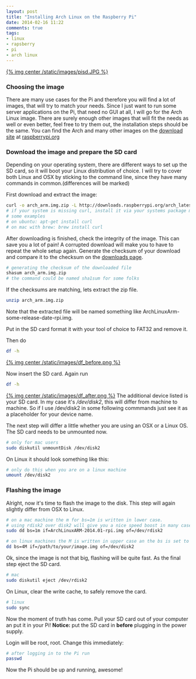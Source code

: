 ```yaml
---
layout: post
title: "Installing Arch Linux on the Raspberry Pi"
date: 2014-02-16 11:22
comments: true
tags:
- linux
- rapsberry
- pi
- arch linux
---
```


[{% img center /static/images/pisd.JPG %}]({{root_url}}/images/pisd.JPG)


### Choosing the image
There are many use cases for the Pi and therefore you will find a lot of images, that will try to match your needs. Since I just want to run some server applications on the Pi, that need no GUI at all, I will go for the Arch Linux image. There are surely enough other images that will fit the needs as well or even better, feel free to try them out, the installation steps should be the same.
You can find the Arch and many other images on the [download site](http://www.raspberrypi.org/downloads) at [raspberrypi.org](http://raspberrypi.org)

### Download the image and prepare the SD card

Depending on your operating system, there are different ways to set up the SD card, so it will boot your Linux distribution of choice.
I will try to cover both Linux and OSX by sticking to the command line, since they have many commands in common.(differences will be marked)

First download and extract the image:

``` bash
curl -o arch_arm.img.zip -L http://downloads.raspberrypi.org/arch_latest
# if your system is missing curl, install it via your systems package manager
# some examples
# on ubuntu: apt-get install curl
# on mac with brew: brew install curl
```

After downloading is finished, check the integrity of the image. This can save you a lot of pain!
A corrupted download will make you to have to repeat the whole setup again.
Generate the checksum of your download and compare it to the checksum on the [downloads page](http://www.raspberrypi.org/downloads).

``` bash
# generating the checksum of the downloaded file
shasum arch_arm.img.zip
# the command could be named sha1sum for some folks
```
If the checksums are matching, lets extract the zip file.

``` bash
unzip arch_arm.img.zip
```
Note that the extracted file will be named something like ArchLinuxArm-some-release-date-rpi.img.

Put in the SD card format it with your tool of choice to FAT32 and remove it.

Then do

``` bash
df -h
```
[{% img center /static/images/df_before.png %}]({{root_url}}/images/df_before.png)

Now insert the SD card.
Again run

``` bash
df -h
```
[{% img center /static/images/df_after.png %}]({{root_url}}/images/df_after.png)
The additional device listed is your SD card.
In my case it's */dev/disk2*, this will differ from machine to machine. So if I use /dev/disk2 in some following commmands just see it as a placeholder for your device name.

The next step will differ a little whether you are using an OSX or a Linux OS.
The SD card needs to be unmounted now.

``` bash
# only for mac users
sudo diskutil unmountDisk /dev/disk2
```
On Linux it should look something like this:

``` bash
# only do this when you are on a linux machine
umount /dev/disk2
```

### Flashing the image

Alright, now it's time to flash the image to the disk.
This step will again slightly differ from OSX to Linux.

``` bash
# on a mac machine the m for bs=1m is written in lower case.
# using rdisk2 over disk2 will give you a nice speed boost in many cases but it's mac only
sudo dd bs=1m if=ArchLinuxARM-2014.01-rpi.img of=/dev/rdisk2
```

``` bash
# on linux machines the M is written in upper case an the bs is set to 4
dd bs=4M if=/path/to/your/image.img of=/dev/disk2
```

Ok, since the image is not that big, flashing will be quite fast.
As the final step eject the SD card.

``` bash
# mac
sudo diskutil eject /dev/rdisk2
```
On Linux, clear the write cache, to safely remove the card.

``` bash
# linux
sudo sync
```

Now the moment of truth has come. Pull your SD card out of your computer an put it in your Pi!
**Notice:** put the SD card in **before** plugging in the power supply.

Login will be root, root. Change this immediately:

``` bash
# after logging in to the Pi run
passwd
```
Now the Pi should be up and running, awesome!
